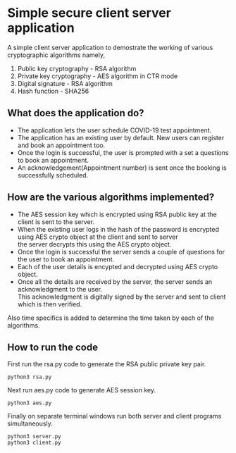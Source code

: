 # Simple secure client server application

A simple client server application to demostrate the working of various cryptographic algorithms namely,
1. Public key cryptography - RSA algorithm
2. Private key cryptography - AES algorithm in CTR mode
3. Digital signature - RSA algorithm
4. Hash function - SHA256

## What does the application do?

- The application lets the user schedule COVID-19 test appointment.
- The application has an existing user by default. New users can register and book an appointment too.
- Once the login is successful, the user is prompted with a set a questions to book an appointment.
- An acknowledgement(Appointment number) is sent once the booking is successfully scheduled.

## How are the various algorithms implemented?
- The AES session key which is encrypted using RSA public key at the client is sent to the server.  
- When the existing user logs in the hash of the password is encrypted using AES crypto object at the client and sent to server <br> the server 
decrypts this using the AES crypto object.
- Once the login is successful the server sends a couple of questions for the user to book an appointment.
- Each of the user details is encypted and decrypted using AES crypto object.
- Once all the details are received by the server, the server sends an acknowledgment to the user. <br> This acknowledgment is digitally signed by the server and sent to client which is then verified.

Also time specifics is added to determine the time taken by each of the algorithms.

## How to run the code

First run the rsa.py code to generate the RSA public private key pair.
```
python3 rsa.py
```

Next run aes.py code to generate AES session key.
```
python3 aes.py
```

Finally on separate terminal windows run both server and client programs simultaneously.
```
python3 server.py
python3 client.py
```
